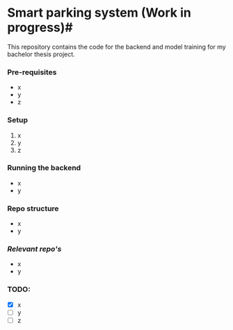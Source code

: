# Smart parking system (Work in progress)#
This repository contains the code for the backend and model training for my bachelor thesis project.

### Pre-requisites 
* x
* y
* z
### Setup 
1. x
2. y
3. z
### Running the backend 
* x
* y
### Repo structure 
* x
* y
### *Relevant repo's* 
* x
* y
### TODO:
- [x] x
- [ ] y 
- [ ] z